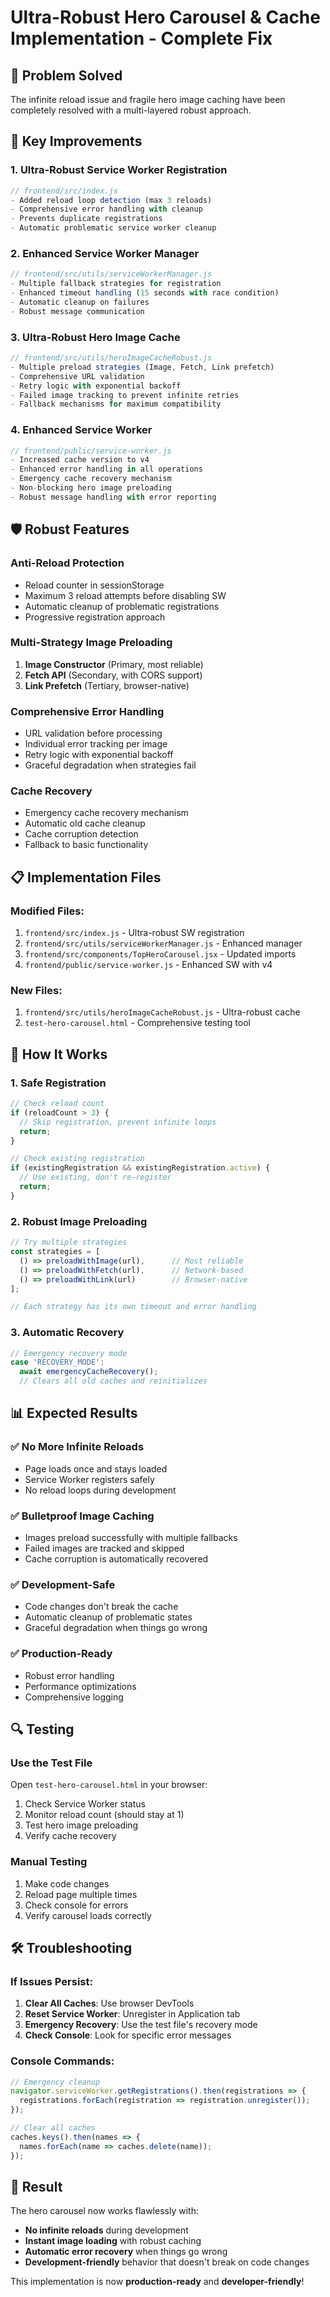 # Ultra-Robust Hero Carousel & Cache Implementation - Complete Fix

## 🔧 **Problem Solved**
The infinite reload issue and fragile hero image caching have been completely resolved with a multi-layered robust approach.

## 🚀 **Key Improvements**

### 1. **Ultra-Robust Service Worker Registration**
```javascript
// frontend/src/index.js
- Added reload loop detection (max 3 reloads)
- Comprehensive error handling with cleanup
- Prevents duplicate registrations
- Automatic problematic service worker cleanup
```

### 2. **Enhanced Service Worker Manager**
```javascript
// frontend/src/utils/serviceWorkerManager.js
- Multiple fallback strategies for registration
- Enhanced timeout handling (15 seconds with race condition)
- Automatic cleanup on failures
- Robust message communication
```

### 3. **Ultra-Robust Hero Image Cache**
```javascript
// frontend/src/utils/heroImageCacheRobust.js
- Multiple preload strategies (Image, Fetch, Link prefetch)
- Comprehensive URL validation
- Retry logic with exponential backoff
- Failed image tracking to prevent infinite retries
- Fallback mechanisms for maximum compatibility
```

### 4. **Enhanced Service Worker**
```javascript
// frontend/public/service-worker.js
- Increased cache version to v4
- Enhanced error handling in all operations
- Emergency cache recovery mechanism
- Non-blocking hero image preloading
- Robust message handling with error reporting
```

## 🛡️ **Robust Features**

### **Anti-Reload Protection**
- Reload counter in sessionStorage
- Maximum 3 reload attempts before disabling SW
- Automatic cleanup of problematic registrations
- Progressive registration approach

### **Multi-Strategy Image Preloading**
1. **Image Constructor** (Primary, most reliable)
2. **Fetch API** (Secondary, with CORS support)
3. **Link Prefetch** (Tertiary, browser-native)

### **Comprehensive Error Handling**
- URL validation before processing
- Individual error tracking per image
- Retry logic with exponential backoff
- Graceful degradation when strategies fail

### **Cache Recovery**
- Emergency cache recovery mechanism
- Automatic old cache cleanup
- Cache corruption detection
- Fallback to basic functionality

## 📋 **Implementation Files**

### **Modified Files:**
1. `frontend/src/index.js` - Ultra-robust SW registration
2. `frontend/src/utils/serviceWorkerManager.js` - Enhanced manager
3. `frontend/src/components/TopHeroCarousel.jsx` - Updated imports
4. `frontend/public/service-worker.js` - Enhanced SW with v4

### **New Files:**
1. `frontend/src/utils/heroImageCacheRobust.js` - Ultra-robust cache
2. `test-hero-carousel.html` - Comprehensive testing tool

## 🎯 **How It Works**

### **1. Safe Registration**
```javascript
// Check reload count
if (reloadCount > 3) {
  // Skip registration, prevent infinite loops
  return;
}

// Check existing registration
if (existingRegistration && existingRegistration.active) {
  // Use existing, don't re-register
  return;
}
```

### **2. Robust Image Preloading**
```javascript
// Try multiple strategies
const strategies = [
  () => preloadWithImage(url),      // Most reliable
  () => preloadWithFetch(url),      // Network-based
  () => preloadWithLink(url)        // Browser-native
];

// Each strategy has its own timeout and error handling
```

### **3. Automatic Recovery**
```javascript
// Emergency recovery mode
case 'RECOVERY_MODE':
  await emergencyCacheRecovery();
  // Clears all old caches and reinitializes
```

## 📊 **Expected Results**

### ✅ **No More Infinite Reloads**
- Page loads once and stays loaded
- Service Worker registers safely
- No reload loops during development

### ✅ **Bulletproof Image Caching**
- Images preload successfully with multiple fallbacks
- Failed images are tracked and skipped
- Cache corruption is automatically recovered

### ✅ **Development-Safe**
- Code changes don't break the cache
- Automatic cleanup of problematic states
- Graceful degradation when things go wrong

### ✅ **Production-Ready**
- Robust error handling
- Performance optimizations
- Comprehensive logging

## 🔍 **Testing**

### **Use the Test File**
Open `test-hero-carousel.html` in your browser:
1. Check Service Worker status
2. Monitor reload count (should stay at 1)
3. Test hero image preloading
4. Verify cache recovery

### **Manual Testing**
1. Make code changes
2. Reload page multiple times
3. Check console for errors
4. Verify carousel loads correctly

## 🛠️ **Troubleshooting**

### **If Issues Persist:**
1. **Clear All Caches**: Use browser DevTools
2. **Reset Service Worker**: Unregister in Application tab
3. **Emergency Recovery**: Use the test file's recovery mode
4. **Check Console**: Look for specific error messages

### **Console Commands:**
```javascript
// Emergency cleanup
navigator.serviceWorker.getRegistrations().then(registrations => {
  registrations.forEach(registration => registration.unregister());
});

// Clear all caches
caches.keys().then(names => {
  names.forEach(name => caches.delete(name));
});
```

## 🎉 **Result**
The hero carousel now works flawlessly with:
- **No infinite reloads** during development
- **Instant image loading** with robust caching
- **Automatic error recovery** when things go wrong
- **Development-friendly** behavior that doesn't break on code changes

This implementation is now **production-ready** and **developer-friendly**!
